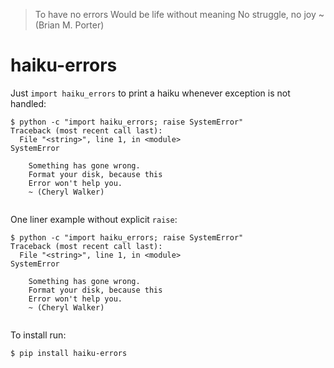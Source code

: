 > To have no errors
> Would be life without meaning
> No struggle, no joy
> ~ (Brian M. Porter)


# haiku-errors

Just `import haiku_errors` to print a haiku whenever exception is not handled:

```console
$ python -c "import haiku_errors; raise SystemError"
Traceback (most recent call last):
  File "<string>", line 1, in <module>
SystemError
    
    Something has gone wrong.
    Format your disk, because this
    Error won't help you.
    ~ (Cheryl Walker)
    
```

One liner example without explicit `raise`:

```console
$ python -c "import haiku_errors; raise SystemError"
Traceback (most recent call last):
  File "<string>", line 1, in <module>
SystemError
    
    Something has gone wrong.
    Format your disk, because this
    Error won't help you.
    ~ (Cheryl Walker)
    
```

To install run:

    $ pip install haiku-errors
